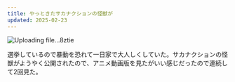 ```yaml
---
title: やっときたサカナクションの怪獣が
updated: 2025-02-23
---
```

![Uploading file...8ztie]()

選挙しているので暴動を恐れて一日家で大人しくしていた。サカナクションの怪獣がようやく公開されたので、アニメ動画版を見たがいい感じだったので連続して2回見た。
